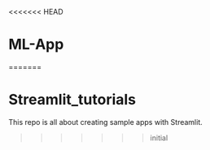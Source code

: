 <<<<<<< HEAD
# ML-App
=======
# Streamlit_tutorials
This repo is all about creating sample apps with Streamlit.
>>>>>>> initial
